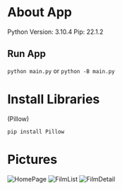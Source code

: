 # About App
Python Version: 3.10.4
Pip: 22.1.2

## Run App
`python main.py` or `python -B main.py`

# Install Libraries
(Pillow)
```
pip install Pillow

```
# Pictures
![HomePage](https://user-images.githubusercontent.com/14320133/175833790-dc9b6958-3bc5-4458-80e2-ee09f6a14d28.PNG)
![FilmList](https://user-images.githubusercontent.com/14320133/175833803-1393f37d-e744-4be4-a20f-84be01700bf6.PNG)
![FilmDetail](https://user-images.githubusercontent.com/14320133/175833808-81588fa7-6555-4fd0-bd41-9a5c4c795c6b.PNG)

